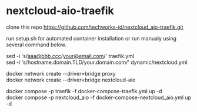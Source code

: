 # nextcloud-aio-traefik

clone this repo https://github.com/techworks-id/nextcloud_aio-traefik.git <br/>

run setup.sh for automated container installation or run manualy using several command below. <br/>

sed -i 's/aaa@bbb.ccc/your@email.com/' traefik.yml <br/>
sed -i 's/hostname.domain.TLD/your.domain.com/' dynamic/nextcloud.yml <br/>

docker network create --driver=bridge proxy <br/>
docker network create --driver=bridge nextcloud-aio <br/>

docker compose -p traefik -f docker-compose-traefik.yml up -d <br/>
docker compose -p nextcloud_aio -f docker-compose-nextcloud_aio.yml up -d <br/>
